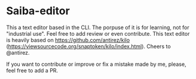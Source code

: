 # Saiba-editor
This a text editor based in the CLI. The porpuse of it is for learning, not for "industrial use". Feel free to add review or even contribute. 
This text editor is heavily based on https://github.com/antirez/kilo (https://viewsourcecode.org/snaptoken/kilo/index.html). Cheers to @antirez.

If you want to contribute or improve or fix a mistake made by me, please, feel free to add a PR.
